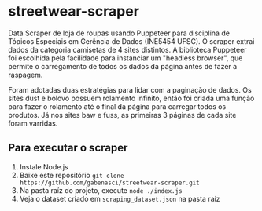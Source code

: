 # streetwear-scraper
Data Scraper de loja de roupas usando Puppeteer para disciplina de Tópicos Especiais em Gerência de Dados (INE5454 UFSC). O scraper extrai dados da categoria camisetas de 4 sites distintos. A biblioteca Puppeteer foi escolhida pela facilidade para instanciar um "headless browser", que permite o carregamento de todos os dados da página antes de fazer a raspagem. 

Foram adotadas duas estratégias para lidar com a paginação de dados. Os sites dust e bolovo possuem rolamento infinito, então foi criada uma função para fazer o rolamento até o final da página para carregar todos os produtos. Já nos sites baw e fuss, as primeiras 3 páginas de cada site foram varridas.

## Para executar o scraper
1. Instale Node.js
2. Baixe este repositório ```git clone https://github.com/gabenasci/streetwear-scraper.git```
3. Na pasta raíz do projeto, execute ```node ./index.js```
4. Veja o dataset criado em ```scraping_dataset.json``` na pasta raíz
